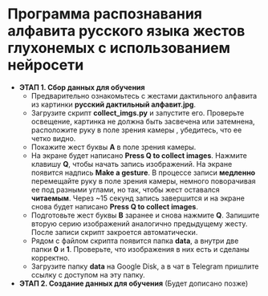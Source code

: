# Программа распознавания алфавита русского языка жестов глухонемых с использованием нейросети #
- __ЭТАП 1. Сбор данных для обучения__ 
    - Предварительно ознакомьтесь с жестами дактильного алфавита из картинки __русский дактильный алфавит.jpg__.
    - Загрузите скрипт __collect_imgs.py__ и запустите его. Проверьте освещение, картинка не должна быть засвечена или затемнена, расположите руку в поле зрения камеры , убедитесь, что ее четко видно. 
    - Покажите жест буквы __А__ в поле зрения камеры. 
    - На экране будет написано __Press Q to collect images__. Нажмите клавишу __Q__, чтобы начать запись изображений. На экране появится надпись __Make a gesture__. В процессе записи __медленно__ перемещайте руку в поле зрения камеры, немного поворачивая ее под разными углами, но так, чтобы жест оставался __читаемым__. Через ~15 секунд запись завершится и на экране снова будет написано __Press Q to collect images__.
    - Подготовьте жест буквы __В__ заранее и снова нажмите __Q__. Запишите вторую серию изображений аналогично предыдущему жесту. После записи скрипт закроется автоматически.
    - Рядом с файлом скрипта появится папка __data__, а внутри две папки __0__ и __1__. Проверьте, что изображения в них есть и сделаны корректно.
    - Загрузите папку __data__ на Google Disk, а в чат в Telegram пришлите ссылку с доступом на эту папку.
- __ЭТАП 2. Создание данных для обучения__
    (Будет дописано позже)